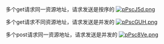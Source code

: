 
多个get请求同一资源地址，请求发送是按序的
[![pPscJ5d.png](https://s1.ax1x.com/2023/09/06/pPscJ5d.png)](https://imgse.com/i/pPscJ5d)

多个get请求不同资源地址，请求发送是并发的
[![pPscGUH.png](https://s1.ax1x.com/2023/09/06/pPscGUH.png)](https://imgse.com/i/pPscGUH)

多个post请求同一资源地址，请求发送是并发的
[![pPsc8Ve.png](https://s1.ax1x.com/2023/09/06/pPsc8Ve.png)](https://imgse.com/i/pPsc8Ve)